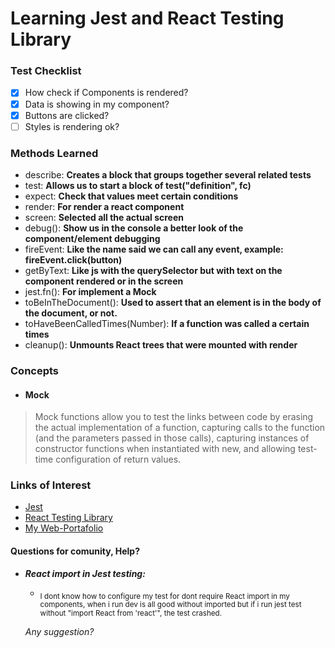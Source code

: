 # Learning Jest and React Testing Library

### Test Checklist 
- [x] How check if Components is rendered?
- [x] Data is showing in my component?
- [x] Buttons are clicked?
- [ ] Styles is rendering ok?

### Methods Learned
- describe:  **Creates a block that groups together several related tests**
- test: **Allows us to start a block of test("definition", fc)**
- expect: **Check that values meet certain conditions**
- render: **For render a react component**
- screen: **Selected all the actual screen**
- debug(): **Show us in the console a better look of the component/element debugging**
- fireEvent: **Like the name said we can call any event, example: fireEvent.click(button)**
- getByText: **Like js with the querySelector but with text on the component rendered or in the screen**
- jest.fn(): **For implement a Mock**
- toBeInTheDocument(): **Used to assert that an element is in the body of the document, or not.**
- toHaveBeenCalledTimes(Number): **If a function was called a certain times**
- cleanup(): **Unmounts React trees that were mounted with render**


### Concepts
- #### Mock
 >Mock functions allow you to test the links between code by erasing the actual implementation of a function, capturing calls to the function (and the parameters passed in those calls), capturing instances of constructor functions when instantiated with new, and allowing test-time configuration of return values.

### Links of Interest
- [Jest](https://jestjs.io/)
- [React Testing Library](https://testing-library.com/docs/react-testing-library/intro)
- [My Web-Portafolio](https://jdluis.com/)

#### Questions for comunity, Help?

- ***React import in Jest testing:***
  - <sub> I dont know how to configure my test for dont require React import in my components, when i run dev is all good without imported but if i run jest test without "import React from 'react'", the test crashed. </sub>

  *Any suggestion?*

